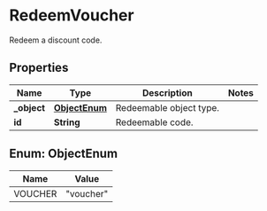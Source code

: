 

# RedeemVoucher

Redeem a discount code.

## Properties

| Name | Type | Description | Notes |
|------------ | ------------- | ------------- | -------------|
|**_object** | [**ObjectEnum**](#ObjectEnum) | Redeemable object type. |  |
|**id** | **String** | Redeemable code. |  |



## Enum: ObjectEnum

| Name | Value |
|---- | -----|
| VOUCHER | &quot;voucher&quot; |



